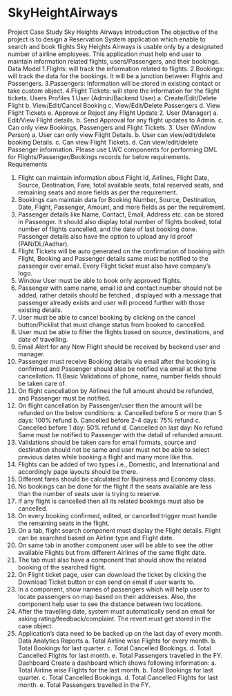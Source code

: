 # SkyHeightAirways
Project Case Study
Sky Heights Airways
Introduction
The objective of the project is to design a Reservation System application which enable to search and book flights Sky Heights Airways is usable only by a designated number of airline employees. This application must help end user to maintain information related flights, users/Passengers, and their bookings.
Data Model
1.Flights: will track the information related to flights.
2.Bookings: will track the data for the bookings. It will be a junction between Flights and Passengers.
3.Passengers: Information will be stored in existing contact or take custom object.
4.Flight Tickets: will store the information for the flight tickets.
Users Profiles
1.User (Admin/Backend User)
a. Create/Edit/Delete Flight
b. View/Edit/Cancel Booking
c. View/Edit/Delete Passengers
d. View Flight Tickets
e. Approve or Reject any Flight Update
2. User (Manager)
a. Edit/View Flight details.
b. Send Approval for any flight updates to Admin.
c. Can only view Bookings, Passengers and Flight Tickets.
3. User (Window Person)
a. User can only view Flight Details.
b. User can view/edit/delete booking Details.
c. Can view Flight Tickets.
d. Can view/edit/delete Passenger information.
Please use LWC components for performing DML for Flights/Passenger/Bookings records for below requirements.
Requirements
1. Flight can maintain information about Flight Id, Airlines, Flight Date, Source, Destination, Fare, total available seats, total reserved seats, and remaining seats and more fields as per the requirement.
2. Bookings can maintain data for Booking Number, Source, Destination, Date, Flight, Passenger, Amount, and more fields as per the requirement.
3. Passenger details like Name, Contact, Email, Address etc. can be stored in Passenger. It should also display total number of flights booked, total number of flights cancelled, and the date of last booking done. Passenger details also have the option to upload any Id proof (PAN/DL/Aadhar).
4. Flight Tickets will be auto generated on the confirmation of booking with Flight, Booking and Passenger details same must be notified to the passenger over email. Every Flight ticket must also have company’s logo.
5. Window User must be able to book only approved flights.
6. Passenger with same name, email id and contact number should not be added, rather details should be fetched , displayed with a message that passenger already exists and user will proceed further with those existing details.
7. User must be able to cancel booking by clicking on the cancel button/Picklist that must change status from booked to cancelled.
8. User must be able to filter the flights based on source, destinations, and date of travelling.
9. Email Alert for any New Flight should be received by backend user and manager.
10. Passenger must receive Booking details via email after the booking is confirmed and Passenger should also be notified via email at the time cancellation.
11.Basic Validations of phone, name, number fields should be taken care of.
12. On flight cancellation by Airlines the full amount should be refunded, and Passenger must be notified.
13. On flight cancellation by Passenger/user then the amount will be refunded on the below conditions:
a. Cancelled before 5 or more than 5 days: 100% refund
b. Cancelled before 2-4 days: 75% refund
c. Cancelled before 1 day: 50% refund
d. Cancelled on last day: No refund
Same must be notified to Passenger with the detail of refunded amount.
14. Validations should be taken care for email formats, source and destination should not be same and user must not be able to select previous dates while booking a flight and many more like this.
15. Flights can be added of two types i.e., Domestic, and International and accordingly page layouts should be there.
16. Different fares should be calculated for Business and Economy class.
17. No bookings can be done for the flight if the seats available are less than the number of seats user is trying to reserve.
18. If any flight is cancelled then all its related bookings must also be cancelled.
19. On every booking confirmed, edited, or cancelled trigger must handle the remaining seats in the flight.
20. On a tab, flight search component must display the Flight details. Flight can be searched based on Airline type and Flight date.
21. On same tab in another component user will be able to see the other available Flights but from different Airlines of the same flight date.
22. The tab must also have a component that should show the related booking of the searched flight.
23. On Flight ticket page, user can download the ticket by clicking the Download Ticket button or can send on email if user wants to.
24. In a component, show names of passengers which will help user to locate passengers on map based on their addresses. Also, the component help user to see the distance between two locations.
25. After the travelling date, system must automatically send an email for asking rating/feedback/complaint. The revert must get stored in the case object.
26. Application’s data need to be backed up on the last day of every month.
Data Analytics
Reports
a. Total Airline wise Flights for every month.
b. Total Bookings for last quarter.
c. Total Cancelled Bookings.
d. Total Cancelled Flights for last month.
e. Total Passengers travelled in the FY.
Dashboard
Create a dashboard which shows following information:
a. Total Airline wise Flights for the last month.
b. Total Bookings for last quarter.
c. Total Cancelled Bookings.
d. Total Cancelled Flights for last month.
e. Total Passengers travelled in the FY.
